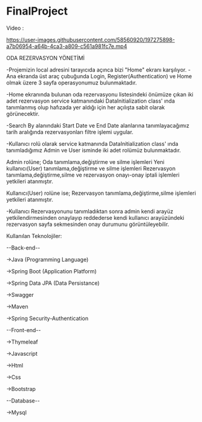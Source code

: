 # FinalProject

Video : 

https://user-images.githubusercontent.com/58560920/197275898-a7b06954-a64b-4ca3-a809-c561a981fc7e.mp4



ODA REZERVASYON YÖNETİMİ

-Projemizin local adresini tarayıcıda açınca  bizi "Home" ekranı karşılıyor.
-Ana ekranda üst araç çubuğunda Login, Register(Authentication) ve Home olmak üzere 3 sayfa operasyonumuz bulunmaktadır.

-Home ekranında bulunan oda rezervasyonu listesindeki önümüze çıkan iki adet rezervasyon service katmanındaki
DataInitialization class' ında tanımlanmış olup hafızada yer aldığı için her açılışta sabit olarak görünecektir.

-Search By alanındaki Start Date ve End Date alanlarına tanımlayacağımız tarih aralığında rezervasyonları filtre işlemi uygular.

-Kullanıcı rolü olarak service katmanında DataInitialization class' ında tanımladığımız Admin ve User isminde 
iki adet rolümüz bulunmaktadır.

Admin rolüne;
Oda tanımlama,değiştirme ve silme işlemleri
Yeni kullanıcı(User) tanımlama,değiştirme ve silme işlemleri
Rezervasyon tanımlama,değiştirme,silme ve rezervasyon onayı-onay iptali işlemleri
yetkileri atanmıştır.

Kullanıcı(User) rolüne ise;
Rezervasyon tanımlama,değiştirme,silme işlemleri
yetkileri atanmıştır.

-Kullanıcı Rezervasyonunu tanımladıktan sonra admin kendi arayüz yetkilendirmesinden onaylayıp reddederse
kendi kullanıcı arayüzündeki rezervasyon sayfa sekmesinden onay durumunu görüntüleyebilir.


Kullanılan Teknolojiler:


 
 --Back-end--
  
 ->Java (Programming Language)
 
 ->Spring Boot (Application Platform)
 
 ->Spring Data JPA (Data Persistance)
 
 ->Swagger
 
 ->Maven
 
 ->Spring Security-Authentication
 
 --Front-end--
 
 ->Thymeleaf
 
 ->Javascript
 
 ->Html
 
 ->Css
 
 ->Bootstrap
 
 --Database--
 
 ->Mysql
 
